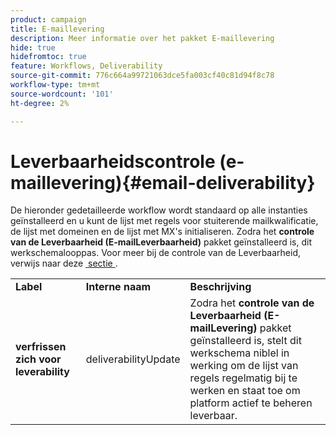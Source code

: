 ```yaml
---
product: campaign
title: E-maillevering
description: Meer informatie over het pakket E-maillevering
hide: true
hidefromtoc: true
feature: Workflows, Deliverability
source-git-commit: 776c664a99721063dce5fa003cf40c81d94f8c78
workflow-type: tm+mt
source-wordcount: '101'
ht-degree: 2%

---
```



# Leverbaarheidscontrole (e-maillevering){#email-deliverability}



De hieronder gedetailleerde workflow wordt standaard op alle instanties geïnstalleerd en u kunt de lijst met regels voor stuiterende mailkwalificatie, de lijst met domeinen en de lijst met MX&#39;s initialiseren. Zodra het **controle van de Leverbaarheid (E-mailLeverbaarheid)** pakket geïnstalleerd is, dit werkschemalooppas. Voor meer bij de controle van de Leverbaarheid, verwijs naar deze [&#x200B; sectie &#x200B;](../../delivery/using/about-deliverability.md).

<table> 
 <tbody> 
  <tr> 
   <td> <strong>Label</strong><br /> </td> 
   <td> <strong> Interne naam </strong><br /> </td> 
   <td> <strong>Beschrijving</strong><br /> </td> 
  </tr> 
  <tr> 
   <td> <strong> verfrissen zich voor leverability </strong><br /> </td> 
   <td> <span class="uicontrol">deliverabilityUpdate</span> <br /> </td> 
   <td>  Zodra het <strong> controle van de Leverbaarheid (E-mailLevering) </strong> pakket geïnstalleerd is, stelt dit werkschema niblel in werking om de lijst van regels regelmatig bij te werken en staat toe om platform actief te beheren leverbaar.<br /> </td> 
  </tr> 
 </tbody> 
</table>

